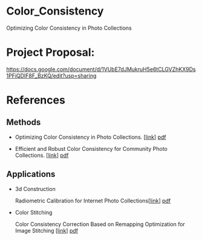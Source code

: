 # Color_Consistency

Optimizing Color Consistency in Photo Collections

# Project Proposal: 
https://docs.google.com/document/d/1VUbE7dJMukruH5e6tCLGVZhKX9Ds1PFiQDIF8F_BzKQ/edit?usp=sharing



# References 

## Methods
- Optimizing Color Consistency in Photo Collections. [<a href="http://www.cs.huji.ac.il/~yoavhacohen/color-consistency/color-consistency-light.pdf">link<a>] [pdf](./Refernces/color-consistency-light.pdf)

 - Efficient and Robust Color Consistency for Community Photo Collections. [<a href="http://www.cs.huji.ac.il/~yoavhacohen/color-consistency/color-consistency-light.pdf">link<a>] [pdf](./Refernces/parkCVPR2016.pdf)

## Applications
- 3d Construction 

    Radiometric Calibration for Internet Photo Collections[<a href="http://alumni.media.mit.edu/~shiboxin/files/Mo_CVPR17.pdf">link<a>] [pdf](./Refernces/Mo_CVPR17.pdf)

- Color Stitching

    Color Consistency Correction Based on Remapping Optimization for Image Stitching [<a href="http://openaccess.thecvf.com/content_ICCV_2017_workshops/papers/w43/Xia_Color_Consistency_Correction_ICCV_2017_paper.pdf">link<a>] [pdf](./Refernces/Xia_Color_Consistency_Correction_ICCV_2017_paper)